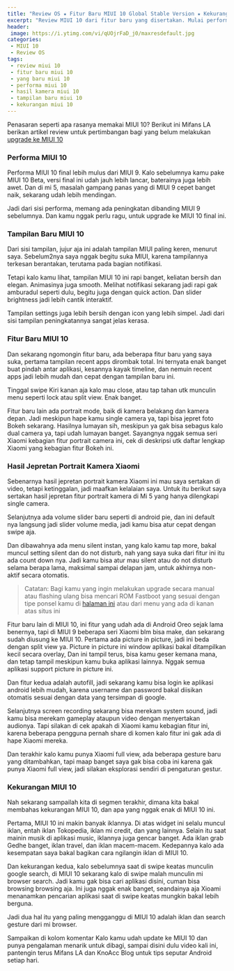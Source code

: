 ```yaml
---
title: "Review OS ★ Fitur Baru MIUI 10 Global Stable Version ★ Kekurangan Kelebihan"
excerpt: "Review MIUI 10 dari fitur baru yang disertakan. Mulai performa, tampilan baru di MIUI 10 hingga hasil kamera, serta kekurangan yang ada di dalamnya"
header:
 image: https://i.ytimg.com/vi/qUOjrFaD_j0/maxresdefault.jpg
categories:
 - MIUI 10
 - Review OS
tags:
 - review miui 10
 - fitur baru miui 10
 - yang baru miui 10
 - performa miui 10
 - hasil kamera miui 10
 - tampilan baru miui 10
 - kekurangan miui 10
---
```


Penasaran seperti apa rasanya memakai MIUI 10? Berikut ini Mifans LA berikan artikel review untuk pertimbangan bagi yang belum melakukan [upgrade ke MIUI 10](#https://mi.knoacc.org/cara-instal-ulang-atau-upgrade-MIUI-10-stabil)

### Performa MIUI 10

Performa MIUI 10 final lebih mulus dari MIUI 9. Kalo sebelumnya kamu pake MIUI 10 Beta, versi final ini udah jauh lebih lancar, baterainya juga lebih awet. Dan di mi 5, masalah gampang panas yang di MIUI 9 cepet banget naik, sekarang udah lebih mendingan.

Jadi dari sisi performa, memang ada peningkatan dibanding MIUI 9 sebelumnya. Dan kamu nggak perlu ragu, untuk upgrade ke MIUI 10 final ini.

### Tampilan Baru MIUI 10

Dari sisi tampilan, jujur aja ini adalah tampilan MIUI paling keren, menurut saya. Sebelum2nya saya nggak begitu suka MIUI, karena tampilannya terkesan berantakan, terutama pada bagian notifikasi.

Tetapi kalo kamu lihat, tampilan MIUI 10 ini rapi banget, keliatan bersih dan elegan. Animasinya juga smooth. Melihat notifikasi sekarang jadi rapi gak amburadul seperti dulu, begitu juga dengan quick action. Dan slider brightness jadi lebih cantik interaktif.

Tampilan settings juga lebih bersih dengan icon yang lebih simpel. Jadi dari sisi tampilan peningkatannya sangat jelas kerasa.

### Fitur Baru MIUI 10

Dan sekarang ngomongin fitur baru, ada beberapa fitur baru yang saya suka, pertama tampilan recent apps dirombak total. Ini ternyata enak banget buat pindah antar aplikasi, kesannya kayak timeline, dan nemuin recent apps jadi lebih mudah dan cepat dengan tampilan baru ini.

Tinggal swipe Kiri kanan aja kalo mau close, atau tap tahan utk munculin menu seperti lock atau split view. Enak banget.

Fitur baru lain ada portrait mode, baik di kamera belakang dan kamera depan. Jadi meskipun hape kamu single camera ya, tapi bisa jepret foto Bokeh sekarang. Hasilnya lumayan sih, meskipun ya gak bisa sebagus kalo dual camera ya, tapi udah lumayan banget. Sayangnya nggak semua seri Xiaomi kebagian fitur portrait camera ini, cek di deskripsi utk daftar lengkap Xiaomi yang kebagian fitur Bokeh ini.

### Hasil Jepretan Portrait Kamera Xiaomi

Sebenarnya hasil jepretan portrait kamera Xiaomi ini mau saya sertakan di video, tetapi ketinggalan, jadi maafkan kelalaian saya. Untuk itu berikut saya sertakan hasil jepretan fitur portrait kamera di Mi 5 yang hanya dilengkapi single camera.

Selanjutnya ada volume slider baru seperti di android pie, dan ini default nya langsung jadi slider volume media, jadi kamu bisa atur cepat dengan swipe aja.

Dan dibawahnya ada menu silent instan, yang kalo kamu tap more, bakal muncul setting silent dan do not disturb, nah yang saya suka dari fitur ini itu ada count down nya. Jadi kamu bisa atur mau silent atau do not disturb selama berapa lama, maksimal sampai delapan jam, untuk akhirnya non-aktif secara otomatis.

> Catatan: Bagi kamu yang ingin melakukan upgrade secara manual atau flashing ulang bisa mencari ROM Fastboot yang sesuai dengan tipe ponsel kamu di [halaman ini](https://mi.knoacc.org/update-terbaru-MIUI-10-stabil) atau dari menu yang ada di kanan atas situs ini

Fitur baru lain di MIUI 10, ini fitur yang udah ada di Android Oreo sejak lama benernya, tapi di MIUI 9 beberapa seri Xiaomi blm bisa make, dan sekarang sudah diusung ke MIUI 10. Pertama ada picture in picture, jadi ini beda dengan split view ya. Picture in picture ini window aplikasi bakal ditampilkan kecil secara overlay, Dan ini tampil terus, bisa kamu geser kemana mana, dan tetap tampil meskipun kamu buka aplikasi lainnya. Nggak semua aplikasi support picture in picture ini.

Dan fitur kedua adalah autofill, jadi sekarang kamu bisa login ke aplikasi android lebih mudah, karena username dan password bakal diisikan otomatis sesuai dengan data yang tersimpan di google.

Selanjutnya screen recording sekarang bisa merekam system sound, jadi kamu bisa merekam gameplay ataupun video dengan menyertakan audionya. Tapi silakan di cek apakah di Xiaomi kamu kebagian fitur ini, karena beberapa pengguna pernah share di komen kalo fitur ini gak ada di hape Xiaomi mereka.

Dan terakhir kalo kamu punya Xiaomi full view, ada beberapa gesture baru yang ditambahkan, tapi maap banget saya gak bisa coba ini karena gak punya Xiaomi full view, jadi silakan eksplorasi sendiri di pengaturan gestur.

### Kekurangan MIUI 10

Nah sekarang sampailah kita di segmen terakhir, dimana kita bakal membahas kekurangan MIUI 10, dan apa yang nggak enak di MIUI 10 ini.

Pertama, MIUI 10 ini makin banyak iklannya. Di atas widget ini selalu muncul iklan, entah iklan Tokopedia, iklan mi credit, dan yang lainnya. Selain itu saat mainin musik di aplikasi music, iklannya juga gencar banget. Ada iklan grab Gedhe banget, iklan travel, dan iklan macem-macem. Kedepannya kalo ada kesempatan saya bakal bagikan cara ngilangin iklan di MIUI 10.

Dan kekurangan kedua, kalo sebelumnya saat di swipe keatas munculin google search, di MIUI 10 sekarang kalo di swipe malah munculin mi browser search. Jadi kamu gak bisa cari aplikasi disini, cuman bisa browsing browsing aja. Ini juga nggak enak banget, seandainya aja Xioami menanamkan pencarian aplikasi saat di swipe keatas mungkin bakal lebih berguna.

Jadi dua hal itu yang paling mengganggu di MIUI 10 adalah iklan dan search gesture dari mi browser.

Sampaikan di kolom komentar Kalo kamu udah update ke MIUI 10 dan punya pengalaman menarik untuk dibagi, sampai disini dulu video kali ini, pantengin terus Mifans LA dan KnoAcc Blog untuk tips seputar Android setiap hari.

